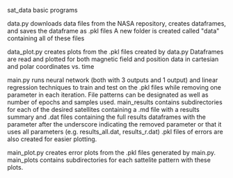 sat_data basic programs

data.py downloads data files from the NASA repository, creates dataframes, and saves the dataframe as .pkl files
A new folder is created called "data" containing all of these files

data_plot.py creates plots from the .pkl files created by data.py
Dataframes are read and plotted for both magnetic field and position data in cartesian and polar coordinates vs. time

main.py runs neural network (both with 3 outputs and 1 output) and linear regression techniques to train and test on the .pkl files while removing one parameter in each iteration.
File patterns can be designated as well as number of epochs and samples used.
main_results contains subdirectories for each of the desired satellites containing a .md file with a results summary and .dat files containing the full results dataframes with the parameter after the underscore indicating the removed parameter or that it uses all parameters (e.g. results_all.dat, results_r.dat)
.pkl files of errors are also created for easier plotting.

main_plot.py creates error plots from the .pkl files generated by main.py.
main_plots contains subdirectories for each sattelite pattern with these plots.